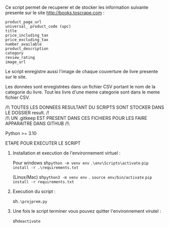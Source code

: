 Ce script permet de recuperer et de stocker les information suivante presente sur le site http://books.toscrape.com :

    product_page_url
    universal_ product_code (upc)
    title
    price_including_tax
    price_excluding_tax
    number_available
    product_description
    category
    review_rating
    image_url

Le script enregistre aussi l'image de chaque couverture de livre presente sur le site.

Les données sont enregistrées dans un fichier CSV portant le nom de la categorie du livre. Tout les livre d'une meme categorie sont dans le meme fichier CSV.


/!\ TOUTES LES DONNEES RESULTANT DU SCRIPTS SONT STOCKER DANS LE DOSSIER result. /!\
/!\ UN .gitkeep EST PRESENT DANS CES FICHIERS POUR LES FAIRE APPARAITRE DANS GITHUB /!\

Python >= 3.10

ETAPE POUR EXECUTER LE SCRIPT
1. Installation et execution de l'environnement virtuel :

    Pour windows
    sh`python -m venv env`
    `.\env\Scripts\activate`
    `pip install -r .\requirements.txt`

    (Linux/Mac)
    sh`python3 -m venv env`
    `.` `source env/bin/activate`
    `pip install -r requirements.txt`


2. Execution du script :

    sh`.\projprem.py`


3. Une fois le script terminer vous pouvez quitter l'environnement virutel :

    sh`deactivate`
